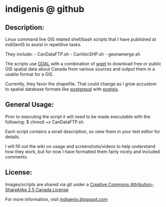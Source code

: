 # indigenis @ github

## Description:
Linux command line GIS related shell/bash scripts that I have published at indiGenIS to assist in repetitive tasks.

They include:
    - CanDataFTP.sh
    - CanVecSHP.sh
    - geonamerge.sh

The scripts use [GDAL](www.gdal.org/) with a combination of [wget](www.gnu.org/s/wget/) to download free or public GIS spatial data about Canada from various sources and output them in a usable format for a GIS. 

Currently, they favor the shapefile. That could change as I grow accustom to spatial database formats like [postgresql](www.postgresql.org/) with [postgis](postgis.refractions.net/).

## General Usage:

Prior to executing the script it will need to be made executable with the following:
    $ chmod +x CanDataFTP.sh

Each script contains a small description, so view them in your text editor for details.

I will fill out the wiki on usage and screenshots/videos to help understand how they work, but for now I have formatted them fairly nicely and included comments.

## License:
Images/scripts are shared via git under a [Creative Commons Attribution-ShareAlike 2.5 Canada License](http://creativecommons.org/licenses/by-sa/2.5/ca/)

For more information, visit [indigenis.blogspot.com](http://indigenis.blogspot.com)
